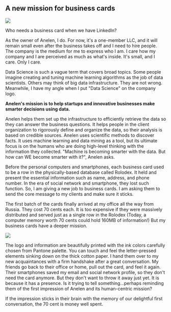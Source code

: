 ## A new mission for business cards

![](https://raw.githubusercontent.com/daigotanaka/essays/master/images/rolodex-mad-men.jpg)

Who needs a business card when we have LinkedIn?

As the owner of Anelen, I do. For now, it's a one-member LLC, and it will
remain small even after the business takes off and I need to hire people.
The company is the medium for me to express who I am. I care how my company
and I are perceived as much as what's inside. It's small, and I care. Only I
care.

Data Science is such a vague term that covers broad topics. Some people imagine
creating and tuning machine learning algorithms as the job of data scientists.
Others may think of big data infrastructure. They are not wrong. Meanwhile, I
have my angle when I put "Data Science" on the company logo.

**Anelen's mission is to help startups and innovative businesses make smarter
decisions using data.**

Anelen helps them set up the infrastructure to efficiently retrieve the data so
they can answer the business questions. It helps people in the client
organization to rigorously define and organize the data, so their analysis is
based on credible sources. Anelen uses scientific methods to discover facts. It
uses machine learning and data mining as a tool, but its ultimate focus is on
the humans who are doing high-level thinking with the information they
collected. "Machine is becoming smarter with the data. But how can WE become
smarter with it?", Anelen asks.

Before the personal computers and smartphones, each business card used to be a
row in the physically-based database called Rolodex. It held and present the
essential information such as name, address, and phone number. In the era of
social network and smartphone, they lost such function. So, I am giving a
new job to business cards. I am asking them to send the core message to my
clients and make sure it sticks.

The first batch of the cards finally arrived at my office all the way from
Russia. They cost 70 cents each. It is too expensive if they were massively
distributed and served just as a single row in the Rolodex (Today, a computer
memory worth 70 cents could hold 160MB of information!) But my business cards
have a deeper mission.

![](https://raw.githubusercontent.com/daigotanaka/essays/master/images/businesscard.jpg)

The logo and information are beautifully printed with the ink colors carefully
chosen from Pantone palette. You can touch and feel the letter-pressed elements
sinking down on the thick cotton paper. I hand them over to my new
acquaintances with a firm handshake after a great conversation.  My friends go
back to their office or home, pull out the card, and feel it again. Their
smartphones saved my email and social network profile, so they don't need the
card anymore. But they don't want to throw it away just yet. It is because it
has a presence. Is it trying to tell something...perhaps reminding them of the
first impression of Anelen and its human-centric mission?

If the impression sticks in their brain with the memory of our delightful
first conversation, the 70 cent is money well spent.
